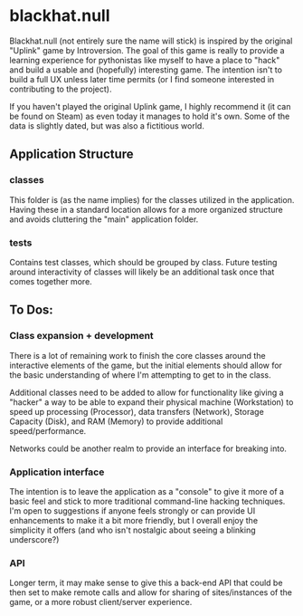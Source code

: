 # blackhat.null
Blackhat.null (not entirely sure the name will stick) is inspired by the original "Uplink" game by Introversion. The goal of this game is really to 
provide a learning experience for pythonistas like myself to have a place to "hack" and build a usable and (hopefully)
interesting game. The intention isn't to build a full UX unless later time permits (or I find someone interested in 
contributing to the project).

If you haven't played the original Uplink game, I highly recommend it (it can be found on Steam) as even today it 
manages to hold it's own. Some of the data is slightly dated, but was also a fictitious world.

## Application Structure

### classes
This folder is (as the name implies) for the classes utilized in the application. Having these in a standard location
allows for a more organized structure and avoids cluttering the "main" application folder. 

### tests
Contains test classes, which should be grouped by class. Future testing around interactivity of classes will
likely be an additional task once that comes together more. 

## To Dos:

### Class expansion + development
There is a lot of remaining work to finish the core classes around the interactive elements of the game, but the 
initial elements should allow for the basic understanding of where I'm attempting to get to in the class.

Additional classes need to be added to allow for functionality like giving a "hacker" a way to be able to expand their
physical machine (Workstation) to speed up processing (Processor), data transfers (Network), Storage Capacity (Disk), 
and RAM (Memory) to provide additional speed/performance.

Networks could be another realm to provide an interface 
for breaking into.

### Application interface
The intention is to leave the application as a "console" to give it more of a basic feel and stick to more traditional 
command-line hacking techniques. I'm open to suggestions if anyone feels strongly or can provide UI enhancements to make
it a bit more friendly, but I overall enjoy the simplicity it offers (and who isn't nostalgic about seeing a blinking
underscore?)

### API
Longer term, it may make sense to give this a back-end API that could be then set to make remote calls and allow for
sharing of sites/instances of the game, or a more robust client/server experience.
